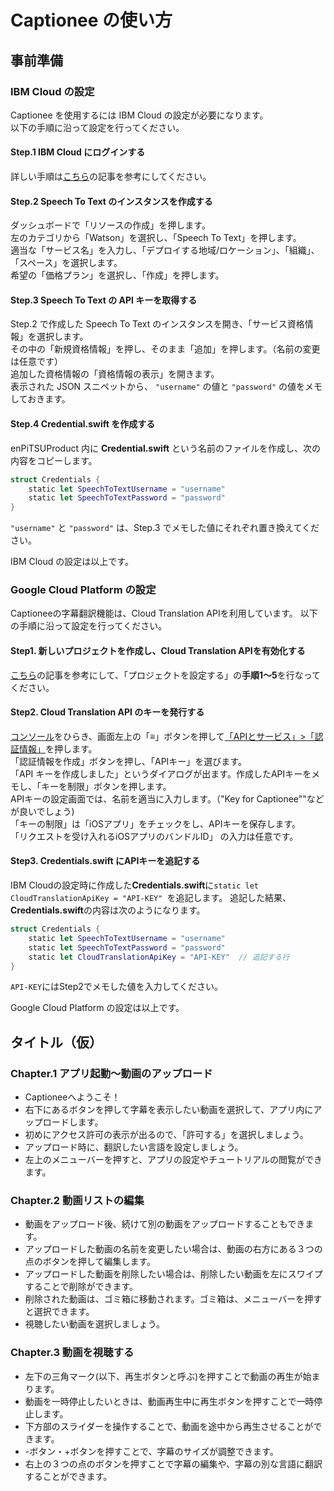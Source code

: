 # Captionee の使い方

## 事前準備

### IBM Cloud の設定

Captionee を使用するには IBM Cloud の設定が必要になります。  
以下の手順に沿って設定を行ってください。

#### Step.1 IBM Cloud にログインする
詳しい手順は[こちら](http://ibm.biz/litecloud)の記事を参考にしてください。

#### Step.2 Speech To Text のインスタンスを作成する
ダッシュボードで「リソースの作成」を押します。  
左のカテゴリから「Watson」を選択し、「Speech To Text」を押します。  
適当な「サービス名」を入力し、「デプロイする地域/ロケーション」、「組織」、「スペース」を選択します。  
希望の「価格プラン」を選択し、「作成」を押します。

#### Step.3 Speech To Text の API キーを取得する
Step.2 で作成した Speech To Text のインスタンスを開き、「サービス資格情報」を選択します。  
その中の「新規資格情報」を押し、そのまま「追加」を押します。（名前の変更は任意です）  
追加した資格情報の「資格情報の表示」を開きます。  
表示された JSON スニペットから、 `"username"` の値と `"password"` の値をメモしておきます。

#### Step.4 Credential.swift を作成する
enPiTSUProduct 内に **Credential.swift** という名前のファイルを作成し、次の内容をコピーします。

```swift
struct Credentials {
    static let SpeechToTextUsername = "username"
    static let SpeechToTextPassword = "password"
}
```
`"username"` と `"password"` は、Step.3 でメモした値にそれぞれ置き換えてください。
  
IBM Cloud の設定は以上です。


### Google Cloud Platform の設定

Captioneeの字幕翻訳機能は、Cloud Translation APIを利用しています。
以下の手順に沿って設定を行ってください。

#### Step1. 新しいプロジェクトを作成し、Cloud Translation APIを有効化する

[こちら](https://cloud.google.com/translate/docs/getting-started?hl=ja#set_up_your_project)の記事を参考にして、「プロジェクトを設定する」の**手順1〜5**を行なってください。

#### Step2. Cloud Translation API のキーを発行する

[コンソール](https://console.cloud.google.com)をひらき、画面左上の「≡」ボタンを押して[「APIとサービス」>「認証情報」](https://console.cloud.google.com/apis/credentials)を押します。    
「認証情報を作成」ボタンを押し、「APIキー」を選びます。    
「API キーを作成しました」というダイアログが出ます。作成したAPIキーをメモし、「キーを制限」ボタンを押します。    
APIキーの設定画面では、名前を適当に入力します。（"Key for Captionee""などが良いでしょう)    
「キーの制限」は「iOSアプリ」をチェックをし、APIキーを保存します。    
「リクエストを受け入れるiOSアプリのバンドルID」 の入力は任意です。

#### Step3. Credentials.swift にAPIキーを追記する

IBM Cloudの設定時に作成した**Credentials.swift**に`static let CloudTranslationApiKey = "API-KEY" `を追記します。
追記した結果、**Credentials.swift**の内容は次のようになります。

```swift
struct Credentials {
    static let SpeechToTextUsername = "username"  
    static let SpeechToTextPassword = "password"
    static let CloudTranslationApiKey = "API-KEY"  // 追記する行
}
```

`API-KEY`にはStep2でメモした値を入力してください。

Google Cloud Platform の設定は以上です。

## タイトル（仮）

### Chapter.1  アプリ起動〜動画のアップロード

- Captioneeへようこそ！
- 右下にあるボタンを押して字幕を表示したい動画を選択して、アプリ内にアップロードします。
- 初めにアクセス許可の表示が出るので、「許可する」を選択しましょう。
- アップロード時に、翻訳したい言語を設定しましょう。
- 左上のメニューバーを押すと、アプリの設定やチュートリアルの閲覧ができます。

### Chapter.2  動画リストの編集

- 動画をアップロード後、続けて別の動画をアップロードすることもできます。
- アップロードした動画の名前を変更したい場合は、動画の右方にある３つの点のボタンを押して編集します。
- アップロードした動画を削除したい場合は、削除したい動画を左にスワイプすることで削除ができます。
- 削除された動画は、ゴミ箱に移動されます。ゴミ箱は、メニューバーを押すと選択できます。
- 視聴したい動画を選択しましょう。

### Chapter.3  動画を視聴する

- 左下の三角マーク(以下、再生ボタンと呼ぶ)を押すことで動画の再生が始まります。
- 動画を一時停止したいときは、動画再生中に再生ボタンを押すことで一時停止します。
- 下方部のスライダーを操作することで、動画を途中から再生させることができます。
- -ボタン・+ボタンを押すことで、字幕のサイズが調整できます。
- 右上の３つの点のボタンを押すことで字幕の編集や、字幕の別な言語に翻訳することができます。
